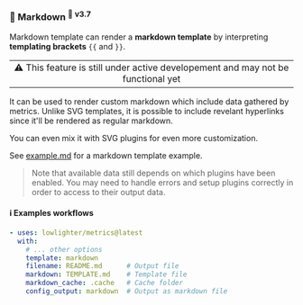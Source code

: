 ### 📒 Markdown <sup>🚧 v3.7</sup>

Markdown template can render a **markdown template** by interpreting **templating brackets** `{{` and `}}`.

<table>
  <td align="center">
    ⚠️ This feature is still under active developement and may not be functional yet
    <img width="900" height="1" alt="">
  </td>
</table>

It can be used to render custom markdown which include data gathered by metrics.
Unlike SVG templates, it is possible to include revelant hyperlinks since it'll be rendered as regular markdown.

You can even mix it with SVG plugins for even more customization.

See [example.md](/source/templates/markdown/example.md) for a markdown template example.

> Note that available data still depends on which plugins have been enabled.
> You may need to handle errors and setup plugins correctly in order to access to their output data.

#### ℹ️ Examples workflows

```yaml
- uses: lowlighter/metrics@latest
  with:
    # ... other options
    template: markdown
    filename: README.md      # Output file
    markdown: TEMPLATE.md    # Template file
    markdown_cache: .cache   # Cache folder
    config_output: markdown  # Output as markdown file
```
